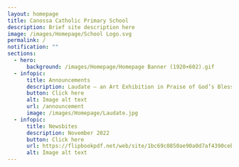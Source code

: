 ```yaml
---
layout: homepage
title: Canossa Catholic Primary School
description: Brief site description here
image: /images/Homepage/School Logo.svg
permalink: /
notification: ""
sections:
  - hero:
      background: /images/Homepage/Homepage Banner (1920×602).gif
  - infopic:
      title: Announcements
      description: Laudate – an Art Exhibition in Praise of God’s Blessings
      button: Click here
      alt: Image alt text
      url: /announcement
      image: /images/Homepage/Laudate.jpg
  - infopic:
      title: Newsbites
      description: November 2022
      button: Click here
      url: https://flipbookpdf.net/web/site/1bc69c0850ae90a0d7af4390ceb8f7d9bed675a4202210.pdf.html
      alt: Image alt text
---
```

